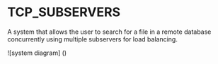 # TCP_SUBSERVERS

A system that allows the user to search for a file in a remote database concurrently using multiple subservers for load balancing.

![system diagram] ()
